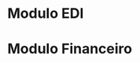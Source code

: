 <!-- TITLE: Home -->
<!-- SUBTITLE: Documentação referente a o sistema ESL e seus processos -->

# Modulo EDI

# Modulo Financeiro